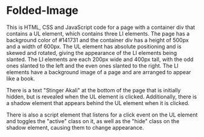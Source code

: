 # Folded-Image

This is HTML, CSS and JavaScript code for a page with a container div that contains a UL element, which contains three LI elements. The page has a background color of #141731 and the container div has a height of 500px and a width of 600px. The UL element has absolute positioning and is skewed and rotated, giving the appearance of the LI elements being slanted. The LI elements are each 200px wide and 400px tall, with the odd ones slanted to the left and the even ones slanted to the right. The LI elements have a background image of a page and are arranged to appear like a book.

There is a text "Stinger Akali" at the bottom of the page that is initially hidden, but is revealed when the UL element is clicked. Additionally, there is a shadow element that appears behind the UL element when it is clicked.

There is also a script element that listens for a click event on the UL element and toggles the "active" class on it, as well as the "hide" class on the shadow element, causing them to change appearance.
